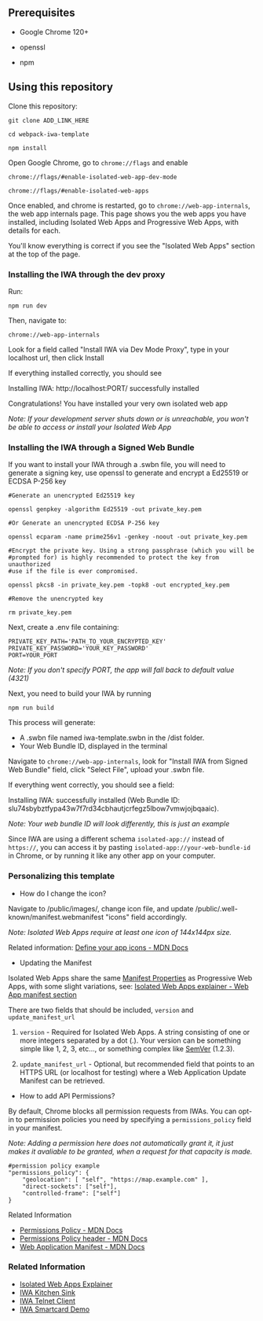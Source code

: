 ## Prerequisites

- Google Chrome 120+

- openssl

- npm

## Using this repository

Clone this repository:

    git clone ADD_LINK_HERE

    cd webpack-iwa-template

    npm install

Open Google Chrome, go to `chrome://flags` and enable

    chrome://flags/#enable-isolated-web-app-dev-mode

    chrome://flags/#enable-isolated-web-apps

Once enabled, and chrome is restarted, go to `chrome://web-app-internals`, the web app internals
page. This page shows you the web apps you have installed, including Isolated Web Apps and
Progressive Web Apps, with details for each.

You'll know everything is correct if you see the "Isolated Web Apps" section at the top of the page.

### Installing the IWA through the dev proxy

Run:

`npm run dev`

Then, navigate to:

`chrome://web-app-internals`

Look for a field called "Install IWA via Dev Mode Proxy", type in your localhost url, then click
Install

If everything installed correctly, you should see

Installing IWA: http://localhost:PORT/ successfully installed

Congratulations! You have installed your very own isolated web app

_Note: If your development server shuts down or is unreachable, you won't be able to access or
install your Isolated Web App_

### Installing the IWA through a Signed Web Bundle

If you want to install your IWA through a .swbn file, you will need to generate a signing key, use
openssl to generate and encrypt a Ed25519 or ECDSA P-256 key

    #Generate an unencrypted Ed25519 key

    openssl genpkey -algorithm Ed25519 -out private_key.pem

    #Or Generate an unencrypted ECDSA P-256 key

    openssl ecparam -name prime256v1 -genkey -noout -out private_key.pem

    #Encrypt the private key. Using a strong passphrase (which you will be
    #prompted for) is highly recommended to protect the key from unauthorized
    #use if the file is ever compromised.

    openssl pkcs8 -in private_key.pem -topk8 -out encrypted_key.pem

    #Remove the unencrypted key

    rm private_key.pem

Next, create a .env file containing:

    PRIVATE_KEY_PATH='PATH_TO_YOUR_ENCRYPTED_KEY'
    PRIVATE_KEY_PASSWORD='YOUR_KEY_PASSWORD'
    PORT=YOUR_PORT

_Note: If you don't specify PORT, the app will fall back to default value (4321)_

Next, you need to build your IWA by running

    npm run build

This process will generate:

- A .swbn file named iwa-template.swbn in the /dist folder.
- Your Web Bundle ID, displayed in the terminal

Navigate to `chrome://web-app-internals`, look for "Install IWA from Signed Web Bundle" field, click
"Select File", upload your .swbn file.

If everything went correctly, you should see a field:

Installing IWA: successfully installed (Web Bundle ID:
slu74sbybztfypa43w7f7rd34cbhautjcrfegz5lbow7vmwjojbqaaic).

_Note: Your web bundle ID will look differently, this is just an example_

Since IWA are using a different schema `isolated-app://` instead of `https://`, you can access it by
pasting `isolated-app://your-web-bundle-id` in Chrome, or by running it like any other app on your
computer.

### Personalizing this template

- How do I change the icon?

Navigate to /public/images/, change icon file, and update /public/.well-known/manifest.webmanifest
"icons" field accordingly.

_Note: Isolated Web Apps require at least one icon of 144x144px size._

Related information:
[Define your app icons - MDN Docs](https://developer.mozilla.org/en-US/docs/Web/Progressive_web_apps/How_to/Define_app_icons)

- Updating the Manifest

Isolated Web Apps share the same
[Manifest Properties](https://web.dev/articles/add-manifest#manifest-properties) as Progressive Web
Apps, with some slight variations, see:
[Isolated Web Apps explainer - Web App manifest section](https://chromeos.dev/en/web/isolated-web-apps)

There are two fields that should be included, `version` and `update_manifest_url`

1. `version` - Required for Isolated Web Apps. A string consisting of one or more integers separated
   by a dot (.). Your version can be something simple like 1, 2, 3, etc…, or something complex like
   [SemVer](https://semver.org/)⁠ (1.2.3).

2. `update_manifest_url` - Optional, but recommended field that points to an HTTPS URL (or localhost
   for testing) where a Web Application Update Manifest can be retrieved.

- How to add API Permissions?

By default, Chrome blocks all permission requests from IWAs. You can opt-in to permission policies
you need by specifying a `permissions_policy` field in your manifest.

_Note: Adding a permission here does not automatically grant it, it just makes it avaliable to be
granted, when a request for that capacity is made._

    #permission policy example
    "permissions_policy": {
        "geolocation": [ "self", "https://map.example.com" ],
        "direct-sockets": ["self"],
        "controlled-frame": ["self"]
    }

Related Information

- [Permissions Policy - MDN Docs](https://developer.mozilla.org/en-US/docs/Web/HTTP/Guides/Permissions_Policy#allowlists)
- [Permissions Policy header - MDN Docs](https://developer.mozilla.org/en-US/docs/Web/HTTP/Guides/Permissions_Policy#allowlists)
- [Web Application Manifest - MDN Docs](https://developer.mozilla.org/en-US/docs/Web/Progressive_web_apps/Manifest)

### Related Information

- [Isolated Web Apps Explainer](https://chromeos.dev/en/web/isolated-web-apps)
- [IWA Kitchen Sink](https://github.com/chromeos/iwa-sink)
- [IWA Telnet Client](https://github.com/GoogleChromeLabs/telnet-client/tree/main)
- [IWA Smartcard Demo](https://github.com/GoogleChromeLabs/web-smartcard-demo/tree/main)

